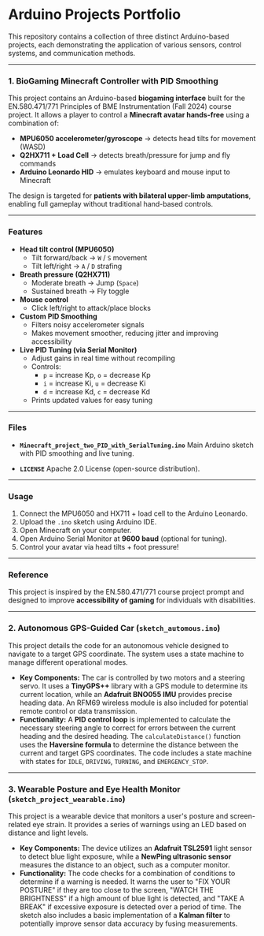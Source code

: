 # Arduino Projects Portfolio

This repository contains a collection of three distinct Arduino-based projects, each demonstrating the application of various sensors, control systems, and communication methods.

***

### 1. BioGaming Minecraft Controller with PID Smoothing

This project contains an Arduino-based **biogaming interface** built for the EN.580.471/771 Principles of BME Instrumentation (Fall 2024) course project. It allows a player to control a **Minecraft avatar hands-free** using a combination of:

-   **MPU6050 accelerometer/gyroscope** → detects head tilts for movement (WASD)
-   **Q2HX711 + Load Cell** → detects breath/pressure for jump and fly commands
-   **Arduino Leonardo HID** → emulates keyboard and mouse input to Minecraft

The design is targeted for **patients with bilateral upper-limb amputations**, enabling full gameplay without traditional hand-based controls.

---

### Features

-   **Head tilt control (MPU6050)**
    -   Tilt forward/back → `W` / `S` movement
    -   Tilt left/right → `A` / `D` strafing
-   **Breath pressure (Q2HX711)**
    -   Moderate breath → Jump (`Space`)
    -   Sustained breath → Fly toggle
-   **Mouse control**
    -   Click left/right to attack/place blocks
-   **Custom PID Smoothing**
    -   Filters noisy accelerometer signals
    -   Makes movement smoother, reducing jitter and improving accessibility
-   **Live PID Tuning (via Serial Monitor)**
    -   Adjust gains in real time without recompiling
    -   Controls:
        -   `p` = increase Kp, `o` = decrease Kp
        -   `i` = increase Ki, `u` = decrease Ki
        -   `d` = increase Kd, `c` = decrease Kd
    -   Prints updated values for easy tuning

---

### Files

-   **`Minecraft_project_two_PID_with_SerialTuning.ino`**
    Main Arduino sketch with PID smoothing and live tuning.

-   **`LICENSE`**
    Apache 2.0 License (open-source distribution).

---

### Usage

1.  Connect the MPU6050 and HX711 + load cell to the Arduino Leonardo.
2.  Upload the `.ino` sketch using Arduino IDE.
3.  Open Minecraft on your computer.
4.  Open Arduino Serial Monitor at **9600 baud** (optional for tuning).
5.  Control your avatar via head tilts + foot pressure!

---

### Reference

This project is inspired by the EN.580.471/771 course project prompt and designed to improve **accessibility of gaming** for individuals with disabilities.

***

### 2. Autonomous GPS-Guided Car (`sketch_automous.ino`)

This project details the code for an autonomous vehicle designed to navigate to a target GPS coordinate. The system uses a state machine to manage different operational modes.

* **Key Components:** The car is controlled by two motors and a steering servo. It uses a **TinyGPS++** library with a GPS module to determine its current location, while an **Adafruit BNO055 IMU** provides precise heading data. An RFM69 wireless module is also included for potential remote control or data transmission.
* **Functionality:** A **PID control loop** is implemented to calculate the necessary steering angle to correct for errors between the current heading and the desired heading. The `calculateDistance()` function uses the **Haversine formula** to determine the distance between the current and target GPS coordinates. The code includes a state machine with states for `IDLE`, `DRIVING`, `TURNING`, and `EMERGENCY_STOP`.

***

### 3. Wearable Posture and Eye Health Monitor (`sketch_project_wearable.ino`)

This project is a wearable device that monitors a user's posture and screen-related eye strain. It provides a series of warnings using an LED based on distance and light levels.

* **Key Components:** The device utilizes an **Adafruit TSL2591** light sensor to detect blue light exposure, while a **NewPing ultrasonic sensor** measures the distance to an object, such as a computer monitor.
* **Functionality:** The code checks for a combination of conditions to determine if a warning is needed. It warns the user to "FIX YOUR POSTURE" if they are too close to the screen, "WATCH THE BRIGHTNESS" if a high amount of blue light is detected, and "TAKE A BREAK" if excessive exposure is detected over a period of time. The sketch also includes a basic implementation of a **Kalman filter** to potentially improve sensor data accuracy by fusing measurements.